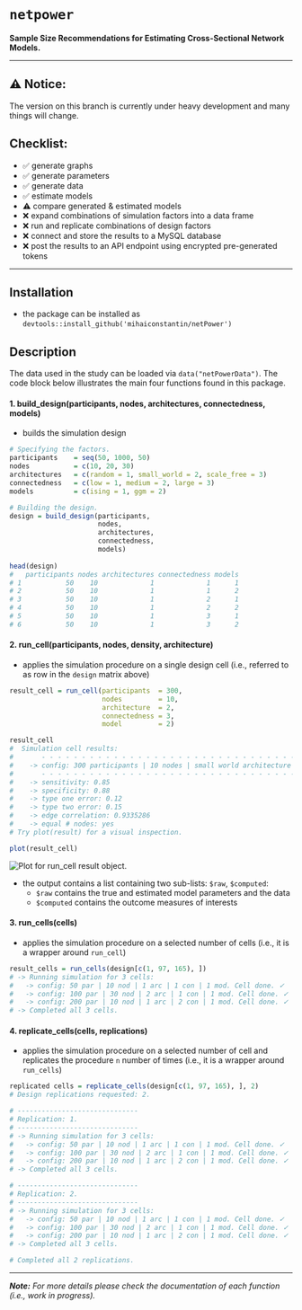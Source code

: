 # **`netpower`**
**Sample Size Recommendations for Estimating Cross-Sectional Network Models.** 

---

## ⚠️ Notice:
The version on this branch is currently under heavy development and many things will change.

## Checklist:
- ✅ generate graphs
- ✅ generate parameters
- ✅ generate data
- ✅ estimate models
- ⚠️ compare generated & estimated models 
- ❌ expand combinations of simulation factors into a data frame
- ❌ run and replicate combinations of design factors
- ❌ connect and store the results to a MySQL database
- ❌ post the results to an API endpoint using encrypted pre-generated tokens

---

## Installation
- the package can be installed as `devtools::install_github('mihaiconstantin/netPower')`


## Description
The data used in the study can be loaded via `data("netPowerData")`.
The code block below illustrates the main four functions found in this package. 


#### 1. build_design(participants, nodes, architectures, connectedness, models)
- builds the simulation design  

```r
# Specifying the factors.
participants    = seq(50, 1000, 50)
nodes           = c(10, 20, 30)
architectures   = c(random = 1, small_world = 2, scale_free = 3)
connectedness   = c(low = 1, medium = 2, large = 3)
models          = c(ising = 1, ggm = 2)

# Building the design.
design = build_design(participants, 
                      nodes, 
                      architectures, 
                      connectedness,
                      models)
             
head(design)
#   participants nodes architectures connectedness models
# 1           50    10             1             1      1
# 2           50    10             1             1      2
# 3           50    10             1             2      1
# 4           50    10             1             2      2
# 5           50    10             1             3      1
# 6           50    10             1             3      2
```


#### 2. run_cell(participants, nodes, density, architecture)
- applies the simulation procedure on a single design cell (i.e., referred to as row in the `design` matrix above)

```r
result_cell = run_cell(participants  = 300,
                       nodes         = 10, 
                       architecture  = 2,
                       connectedness = 3,
                       model         = 2)

result_cell
#  Simulation cell results:  
#       - - - - - - - - - - - - - - - - - - - - - - - - - - - - - - - - - - - - - - - - - - - - - - - - - - 
#    -> config: 300 participants | 10 nodes | small world architecture | 3 connectedness | ggm model. 
#       - - - - - - - - - - - - - - - - - - - - - - - - - - - - - - - - - - - - - - - - - - - - - - - - - - 
#    -> sensitivity: 0.85 
#    -> specificity: 0.88 
#    -> type one error: 0.12 
#    -> type two error: 0.15 
#    -> edge correlation: 0.9335286 
#    -> equal # nodes: yes 
# Try plot(result) for a visual inspection.

plot(result_cell)
```

![Plot for `run_cell` result object.](https://constantinmihai.com/)

- the output contains a list containing two sub-lists: `$raw`, `$computed`:
    - `$raw` contains the true and estimated model parameters and the data
    - `$computed` contains the outcome measures of interests


#### 3. run_cells(cells)
- applies the simulation procedure on a selected number of cells (i.e., it is a wrapper around `run_cell`)

```r
result_cells = run_cells(design[c(1, 97, 165), ])
# -> Running simulation for 3 cells:
#   -> config: 50 par | 10 nod | 1 arc | 1 con | 1 mod. Cell done. ✓
#   -> config: 100 par | 30 nod | 2 arc | 1 con | 1 mod. Cell done. ✓
#   -> config: 200 par | 10 nod | 1 arc | 2 con | 1 mod. Cell done. ✓
# -> Completed all 3 cells.
```


#### 4. replicate_cells(cells, replications)
- applies the simulation procedure on a selected number of cell and replicates the procedure `n` number of times (i.e., it is a wrapper around `run_cells`)

```r
replicated cells = replicate_cells(design[c(1, 97, 165), ], 2)
# Design replications requested: 2.

# ------------------------------
# Replication: 1.
# ------------------------------
# -> Running simulation for 3 cells:
#   -> config: 50 par | 10 nod | 1 arc | 1 con | 1 mod. Cell done. ✓
#   -> config: 100 par | 30 nod | 2 arc | 1 con | 1 mod. Cell done. ✓
#   -> config: 200 par | 10 nod | 1 arc | 2 con | 1 mod. Cell done. ✓
# -> Completed all 3 cells.

# ------------------------------
# Replication: 2.
# ------------------------------
# -> Running simulation for 3 cells:
#   -> config: 50 par | 10 nod | 1 arc | 1 con | 1 mod. Cell done. ✓
#   -> config: 100 par | 30 nod | 2 arc | 1 con | 1 mod. Cell done. ✓
#   -> config: 200 par | 10 nod | 1 arc | 2 con | 1 mod. Cell done. ✓
# -> Completed all 3 cells.

# Completed all 2 replications.
```

---

***Note:*** *For more details please check the documentation of each function (i.e., work in progress).*

